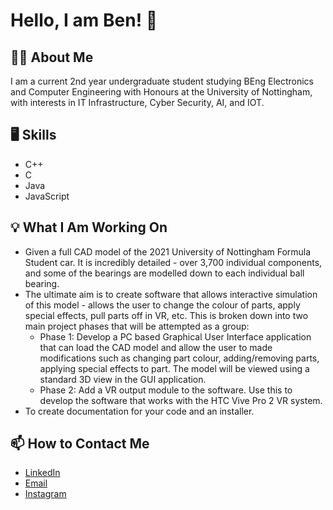 # Hello, I am Ben! :wave:
## 👨‍🎓 About Me
I am a current 2nd year undergraduate student studying BEng Electronics and Computer Engineering with Honours at the University of Nottingham, with interests in IT Infrastructure, Cyber Security, AI, and IOT.
## 🖥️ Skills
- C++
- C
- Java
- JavaScript
## 💡 What I Am Working On
- Given a full CAD model of the 2021 University of Nottingham Formula Student car. It is incredibly detailed - over 3,700 individual components, and some of the bearings are modelled down to each individual ball bearing.
- The ultimate aim is to create software that allows interactive simulation of this model - allows the user to change the colour of parts, apply special effects, pull parts off in VR, etc. This is broken down into two main project phases that will be attempted as a group:
  -  Phase 1: Develop a PC based Graphical User Interface application that can load the CAD model and allow the user to made modifications such as changing part colour, adding/removing parts, applying special effects to part. The model will be viewed using a standard 3D view in the GUI application.
  - Phase 2: Add a VR output module to the software. Use this to develop the software that works with the HTC Vive Pro 2 VR system.
- To create documentation for your code and an installer.
## 📫 How to Contact Me
- [LinkedIn](https://www.linkedin.com/in/benjamin-tan-2003/) 
- [Email](mailto:benetc2003@gmail.com) 
- [Instagram](https://www.instagram.com/benjamintxn/?hl=en-gb) 
